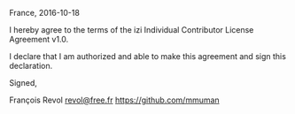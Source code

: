 France, 2016-10-18

I hereby agree to the terms of the izi Individual Contributor License
Agreement v1.0.

I declare that I am authorized and able to make this agreement and sign this
declaration.

Signed,

François Revol revol@free.fr https://github.com/mmuman

